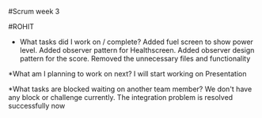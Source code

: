 #Scrum week 3

#ROHIT

* What tasks did I work on / complete?
Added fuel screen to show power level. Added observer pattern for Healthscreen. Added observer design pattern for the score. Removed the unnecessary files and functionality    

*What am I planning to work on next?
I will start working on Presentation


*What tasks are blocked waiting on another team member?
We don't have any block or challenge currently. The integration problem is resolved successfully now
